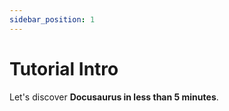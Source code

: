 ```yaml
---
sidebar_position: 1
---
```


# Tutorial Intro

Let's discover **Docusaurus in less than 5 minutes**.


